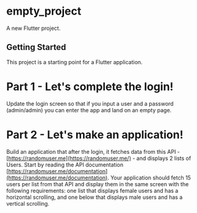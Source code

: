 # empty_project

A new Flutter project.

## Getting Started

This project is a starting point for a Flutter application.

# Part 1 - Let's complete the login!

Update the login screen so that if you input a user and a password (admin/admin) you can enter the app and land on an empty page.

# Part 2 - Let's make an application!

Build an application that after the login, it fetches data from this API - [https://randomuser.me](https://randomuser.me/) - and displays 2 lists of Users. 
Start by reading the API documentation [https://randomuser.me/documentation](https://randomuser.me/documentation). Your application should fetch 15 users per list from that API and display them in the same screen with the following requirements: one list that displays female users and has a horizontal scrolling, and one below that displays male users and has a vertical scrolling.
